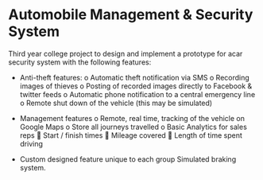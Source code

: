 # Automobile Management & Security System

Third year college project to design and implement a prototype for acar security system with the following features:

-	Anti-theft features:
  o	Automatic theft notification via SMS
  o	Recording images of thieves
  o	Posting of recorded images directly to Facebook & twitter feeds
  o	Automatic phone notification to a central emergency line
  o	Remote shut down of the vehicle (this may be simulated)

-	Management features
  o	Remote, real time, tracking of the vehicle on Google Maps
  o	Store all journeys travelled
  o	Basic Analytics for sales reps
    	Start / finish times 
    	Mileage covered 
    	Length of time spent driving

-	Custom designed feature unique to each group 
  Simulated braking system.
  
